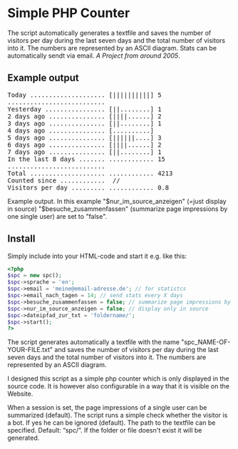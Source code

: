 # Simple PHP Counter

The script automatically generates a textfile and saves the number of visitors per day during the last seven days and the total number of visitors into it. The numbers are represented by an ASCII diagram. Stats can be automatically sendt via email. *A Project from around 2005*.

## Example output
<pre>
Today .................... [||||||||||] 5
..........................
Yesterday ................ [||........] 1
2 days ago ............... [||||......] 2
3 days ago ............... [||........] 1
4 days ago ............... [..........] 
5 days ago ............... [||||||....] 3
6 days ago ............... [||||......] 2
7 days ago ............... [||........] 1
In the last 8 days ....... ............ 15
..........................
Total .................... ............ 4213
Counted since ............  //
Visitors per day ......... ............ 0.8
</pre>

Example output. In this example "$nur_im_source_anzeigen" (=just display in source) "$besuche_zusammenfassen" (summarize page impressions by one single user) are set to "false".

## Install

Simply include into your HTML-code and start it e.g. like this:

```php
<?php
$spc = new spc();
$spc->sprache = 'en';
$spc->email = 'meine@email-adresse.de'; // for statistcs
$spc->email_nach_tagen = 14; // send stats every X days
$spc->besuche_zusammenfassen = false; // summarize page impressions by one single user
$spc->nur_im_source_anzeigen = false; // display only in source
$spc->dateipfad_zur_txt = 'foldername/';
$spc->start();
?>
```

The script generates automatically a textfile with the name "spc_NAME-OF-YOUR-FILE.txt" and saves the number of visitors per day during the last seven days and the total number of visitors into it.
The numbers are represented by an ASCII diagram.

I designed this script as a simple php counter which is only displayed in the source code.
It is however also configurable in a way that it is visible on the Website.

When a session is set, the page impressions of a single user can be summarized (default).
The script runs a simple check whether the visitor is a bot. If yes he can be ignored (default).
The path to the textfile can be specified. Default: “spc/”. If the folder or file doesn't exist it will be generated.
